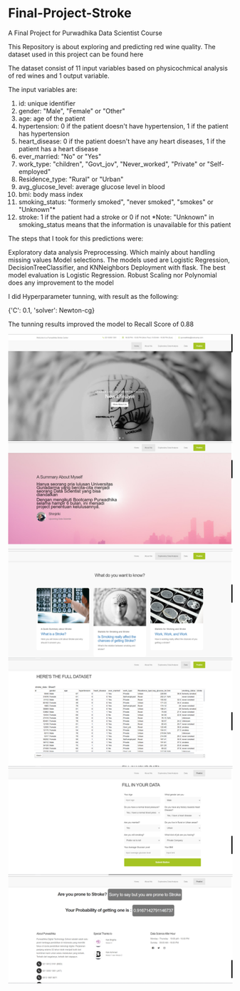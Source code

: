 # Final-Project-Stroke
A Final Project for Purwadhika Data Scientist Course

This Repository is about exploring and predicting red wine quality. The dataset used in this project can be found here

The dataset consist of 11 input variables based on physicochmical analysis of red wines and 1 output variable.

The input variables are:

1) id: unique identifier
2) gender: "Male", "Female" or "Other"
3) age: age of the patient
4) hypertension: 0 if the patient doesn't have hypertension, 1 if the patient has hypertension
5) heart_disease: 0 if the patient doesn't have any heart diseases, 1 if the patient has a heart disease
6) ever_married: "No" or "Yes"
7) work_type: "children", "Govt_jov", "Never_worked", "Private" or "Self-employed"
8) Residence_type: "Rural" or "Urban"
9) avg_glucose_level: average glucose level in blood
10) bmi: body mass index
11) smoking_status: "formerly smoked", "never smoked", "smokes" or "Unknown"*
12) stroke: 1 if the patient had a stroke or 0 if not
*Note: "Unknown" in smoking_status means that the information is unavailable for this patient

The steps that I took for this predictions were:

Exploratory data analysis
Preprocessing. Which mainly about handling missing values
Model selections. The models used are Logistic Regression, DecisionTreeClassifier, and KNNeighbors
Deployment with flask.
The best model evaluation is Logistic Regression.
Robust Scaling nor Polynomial does any improvement to the model

I did Hyperparameter tunning, with result as the following:

{'C': 0.1, 'solver': Newton-cg}

The tunning results improved the model to Recall Score of 0.88

![Screenshot](2021-04-13_020630.png)
![Screenshot](2021-04-13_020858.png)
![Screenshot](2021-04-13_020940.png)
![Screenshot](2021-04-13_021010.png)
![Screenshot](2021-04-13_021040.png)
![Screenshot](2021-04-13_021110.png)
